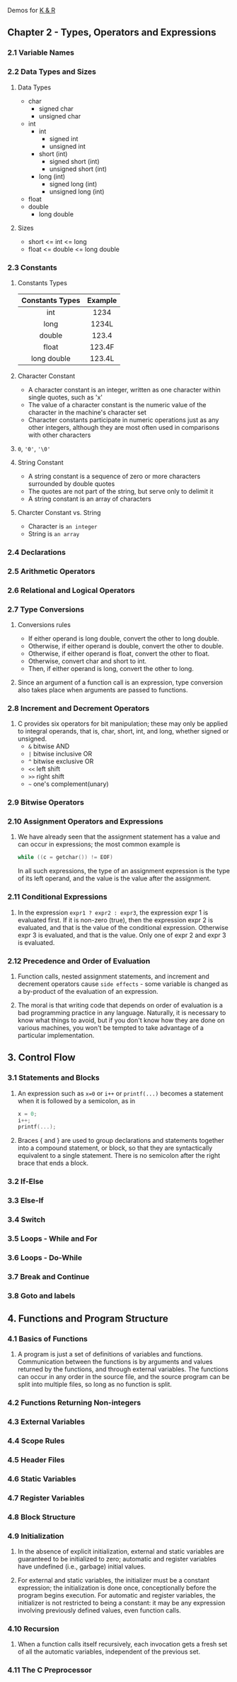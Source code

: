 Demos for [K & R](https://book.douban.com/subject/1236999/)
## Chapter 2 - Types, Operators and Expressions
### 2.1 Variable Names
### 2.2 Data Types and Sizes
1. Data Types
    - char
        - signed char
        - unsigned char
    - int
        - int
            - signed int
            - unsigned int
        - short (int)
            - signed short (int)
            - unsigned short (int)
        - long (int)
            - signed long (int)
            - unsigned long (int)
    - float
    - double
        - long double
    
2. Sizes
    - short <= int <= long
    - float <= double <= long double
    
### 2.3 Constants
1. Constants Types

    Constants Types | Example
    :--------------: | :-------:
    int | 1234
    long | 1234L
    double | 123.4
    float | 123.4F
    long double | 123.4L
    
2. Character Constant
    - A character constant is an integer, written as one character within single quotes, such as 'x'
    - The value of a character constant is the numeric value of the character in the machine's character set
    - Character constants participate in numeric operations just as any other integers, although they are most often used in comparisons with other characters
    
3. `0`, `'0'`, `'\0'`

4. String Constant
    - A string constant is a sequence of zero or more characters surrounded by double quotes
    - The quotes are not part of the string, but serve only to delimit it
    - A string constant is an array of characters
    
5. Charcter Constant vs. String
    - Character is `an integer`
    - String is `an array`
    
### 2.4 Declarations

### 2.5 Arithmetic Operators

### 2.6 Relational and Logical Operators
    
### 2.7 Type Conversions
1. Conversions rules
    - If either operand is long double, convert the other to long double.
    - Otherwise, if either operand is double, convert the other to double.
    - Otherwise, if either operand is float, convert the other to float.
    - Otherwise, convert char and short to int.
    - Then, if either operand is long, convert the other to long.
    
2. Since an argument of a function call is an expression, type conversion also takes place when arguments are passed to functions.

### 2.8 Increment and Decrement Operators
1. C provides six operators for bit manipulation; these may only be applied to integral operands, that is, char, short, int, and long, whether signed or unsigned.
    - `&` bitwise AND
    - `|` bitwise inclusive OR
    - `^` bitwise exclusive OR
    - `<<` left shift
    - `>>` right shift
    - `~` one's complement(unary)
    
### 2.9 Bitwise Operators

### 2.10 Assignment Operators and Expressions
1. We have already seen that the assignment statement has a value and can occur in expressions; the most common example is
    ```cpp
    while ((c = getchar()) != EOF)
    ```
    In all such expressions, the type of an assignment expression is the type of its left operand, and the value is the value after the assignment.
    
### 2.11 Conditional Expressions
1. In the expression `expr1 ? expr2 : expr3`, the expression expr 1 is evaluated first. If it is non-zero (true), then the expression expr 2 is evaluated, and that is the value of the conditional expression. Otherwise expr 3 is evaluated, and that is the value. Only one of expr 2 and expr 3 is evaluated.

### 2.12 Precedence and Order of Evaluation
1. Function calls, nested assignment statements, and increment and decrement operators cause `side effects` - some variable is changed as a by-product of the evaluation of an expression.

2. The moral is that writing code that depends on order of evaluation is a bad programming practice in any language. Naturally, it is necessary to know what things to avoid, but if you don't know how they are done on various machines, you won't be tempted to take advantage of a particular implementation.

## 3. Control Flow
### 3.1 Statements and Blocks
1. An expression such as `x=0` or `i++` or `printf(...)` becomes a statement when it is followed by a semicolon, as in
    ```cpp
    x = 0;
    i++;
    printf(...);
    ```
    
2. Braces { and } are used to group declarations and statements together into a compound statement, or block, so that they are syntactically equivalent to a single statement. There is no semicolon after the right brace that ends a block.

### 3.2 If-Else

### 3.3 Else-If

### 3.4 Switch

### 3.5 Loops - While and For

### 3.6 Loops - Do-While

### 3.7 Break and Continue

### 3.8 Goto and labels

## 4. Functions and Program Structure

### 4.1 Basics of Functions
1. A program is just a set of definitions of variables and functions. Communication between the functions is by arguments and values returned by the functions, and through external variables. The functions can occur in any order in the source file, and the source program can be split into multiple files, so long as no function is split.

### 4.2 Functions Returning Non-integers

### 4.3 External Variables

### 4.4 Scope Rules

### 4.5 Header Files

### 4.6 Static Variables

### 4.7 Register Variables

### 4.8 Block Structure

### 4.9 Initialization
1. In the absence of explicit initialization, external and static variables are guaranteed to be initialized to zero; automatic and register variables have undefined (i.e., garbage) initial values.

2. For external and static variables, the initializer must be a constant expression; the initialization is done once, conceptionally before the program begins execution. For automatic and register variables, the initializer is not restricted to being a constant: it may be any expression involving previously defined values, even function calls.

### 4.10 Recursion
1. When a function calls itself recursively, each invocation gets a fresh set of all the automatic variables, independent of the previous set.

### 4.11 The C Preprocessor

